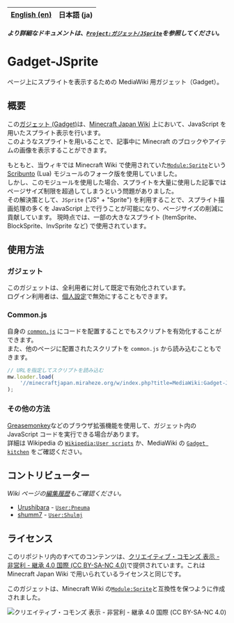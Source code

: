 <table>
    <thead>
        <tr>
            <th style="text-align:center"><a href="README.md">English (en)</a></th>
            <th style="text-align:center">日本語 (ja)</th>
        </tr>
    </thead>
</table>

**_より詳細なドキュメントは、[`Project:ガジェット/JSprite`](https://minecraftjapan.miraheze.org/wiki/Project:ガジェット/JSprite)を参照してください。_**

# Gadget-JSprite

ページ上にスプライトを表示するための MediaWiki 用ガジェット（Gadget）。

## 概要

この[ガジェット (Gadget)](https://www.mediawiki.org/wiki/Extension:Gadgets)は、[Minecraft Japan Wiki](https://minecraftjapan.miraheze.org/wiki/Minecraft_Japan_Wiki) 上において、JavaScript を用いたスプライト表示を行います。  
このようなスプライトを用いることで、記事中に Minecraft のブロックやアイテムの画像を表示することができます。

もともと、当ウィキでは Minecraft Wiki で使用されていた[`Module:Sprite`](https://minecraft.wiki/w/Module:Sprite)という[Scribunto](https://www.mediawiki.org/wiki/Extension:Scribunto) (Lua) モジュールのフォーク版を使用していました。  
しかし、このモジュールを使用した場合、スプライトを大量に使用した記事ではページサイズ制限を超過してしまうという問題がありました。  
その解決策として、`JSprite` ("JS" + "Sprite") を利用することで、スプライト描画処理の多くを JavaScript 上で行うことが可能になり、ページサイズの削減に貢献しています。
現時点では、一部の大きなスプライト (ItemSprite、BlockSprite、InvSprite など) で使用されています。

## 使用方法

### ガジェット

このガジェットは、全利用者に対して既定で有効化されています。  
ログイン利用者は、[個人設定](https://minecraftjapan.miraheze.org/wiki/Special:Preferences#mw-prefsection-gadgets)で無効にすることもできます。

### Common.js

自身の [`common.js`](https://minecraftjapan.miraheze.org/wiki/Special:MyPage/common.js) にコードを配置することでもスクリプトを有効化することができます。  
また、他のページに配置されたスクリプトを `common.js` から読み込むこともできます。

```js
// URLを指定してスクリプトを読み込む
mw.loader.load(
    '//minecraftjapan.miraheze.org/w/index.php?title=MediaWiki:Gadget-JSprite.js&action=raw&ctype=text/javascript'
);
```

### その他の方法

[Greasemonkey](https://github.com/greasemonkey/greasemonkey)などのブラウザ拡張機能を使用して、ガジェット内の JavaScript コードを実行できる場合があります。  
詳細は Wikipedia の [`Wikipedia:User scripts`](https://en.wikipedia.org/wiki/Wikipedia:User_scripts) か、MediaWiki の [`Gadget kitchen`](https://www.mediawiki.org/wiki/Gadget_kitchen) をご確認ください。

## コントリビューター

_Wiki ページの[編集履歴](https://minecraftjapan.miraheze.org/wiki/MediaWiki:Gadget-JSprite.js?action=history)もご確認ください。_

-   [Urushibara](https://github.com/Urushibara) - [`User:Pneuma`](https://minecraftjapan.miraheze.org/wiki/User:Pneuma)
-   [shumm7](https://github.com/shumm7) - [`User:Shulmj`](https://minecraftjapan.miraheze.org/wiki/User:Shulmj)

## ライセンス

このリポジトリ内のすべてのコンテンツは、[クリエイティブ・コモンズ 表示 - 非営利 - 継承 4.0 国際 (CC BY-SA-NC 4.0)](https://creativecommons.org/licenses/by-nc-sa/4.0/deed.ja)で提供されています。これは Minecraft Japan Wiki で用いられているライセンスと同じです。

このガジェットは、Minecraft Wiki の[`Module:Sprite`](https://minecraft.wiki/w/Module:Sprite)と互換性を保つように作成されました。

![クリエイティブ・コモンズ 表示 - 非営利 - 継承 4.0 国際 (CC BY-SA-NC 4.0)](https://mirrors.creativecommons.org/presskit/buttons/88x31/svg/by-nc-sa.eu.svg 'CC BY-SA-NC 4.0')
